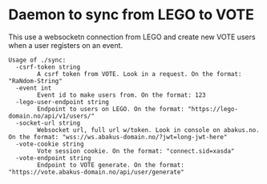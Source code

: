# Daemon to sync from LEGO to VOTE

This use a websocketn connection from LEGO and create new VOTE users when a user registers on an event.

```
Usage of ./sync:
  -csrf-token string
        A csrf token from VOTE. Look in a request. On the format: "RaNdom-String"
  -event int
        Event id to make users from. On the format: 123
  -lego-user-endpoint string
        Endpoint to users on LEGO. On the format: "https://lego-domain.no/api/v1/users/"
  -socket-url string
        Websocket url, full url w/token. Look in console on abakus.no. On the format: "wss://ws.abakus-domain.no/?jwt=long-jwt-here"
  -vote-cookie string
        Vote session cookie. On the format: "connect.sid=xasda"
  -vote-endpoint string
        Endpoint to VOTE generate. On the format: "https://vote.abakus-domain.no/api/user/generate"
```
